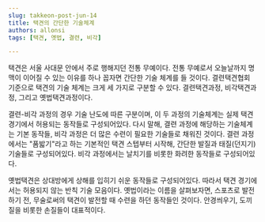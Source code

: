 ```yaml
---
slug: takkeon-post-jun-14
title: 택견의 간단한 기술체계
authors: allonsi
tags: [택견, 옛법, 결련, 비각]

---
```


택견은 서울 사대문 안에서 주로 행해지던 전통 무예이다. 전통 무예로서 오늘날까지 명맥이 이어질 수 있는 이유를 하나 꼽자면 간단한 기술 체계를 들 것이다. 결련택견협회 기준으로 택견의 기술 체계는 크게 세 가지로 구분할 수 있다. 결련택견과정, 비각택견과정, 그리고 옛법택견과정이다. 

결련-비각 과정의 경우 기술 난도에 따른 구분이며, 이 두 과정의 기술체계는 실제 택견 경기에서 허용되는 동작들로 구성되어있다. 다시 말해, 결련 과정에 해당하는 기술체계는 기본 동작들, 비각 과정은 더 많은 수련이 필요한 기술들로 채워진 것이다. 결련 과정에서는 "품밟기"라고 하는 기본적인 택견 스텝부터 시작해, 간단한 발질과 태질(던지기) 기술들로 구성되어있다. 비각 과정에서는 날치기를 비롯한 화려한 동작들로 구성되어있다.

옛법택견은 상대방에게 상해를 입히기 쉬운 동작들로 구성되어있다. 따라서 택견 경기에서는 허용되지 않는 반칙 기술 모음이다. 옛법이라는 이름을 살펴보자면, 스포츠로 발전하기 전, 무술로써의 택견이 발전할 때 수련을 하던 동작들인 것이다. 안경씌우기, 도끼질을 비롯한 손질들이 대표적이다. 